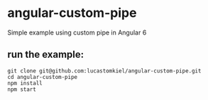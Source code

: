 # angular-custom-pipe
Simple example using custom pipe in Angular 6

## run the example:
```
git clone git@github.com:lucastomkiel/angular-custom-pipe.git
cd angular-custom-pipe
npm install
npm start
```
